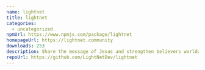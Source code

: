 ```yaml
---
name: lightnet
title: lightnet
categories:
  - uncategorized
npmUrl: https://www.npmjs.com/package/lightnet
homepageUrl: https://lightnet.community
downloads: 253
description: Share the message of Jesus and strengthen believers worldwide.
repoUrl: https://github.com/LightNetDev/lightnet
---
```


